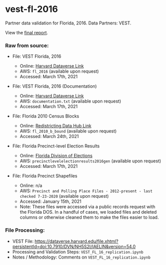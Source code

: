 # vest-fl-2016
Partner data validation for Florida, 2016. Data Partners: VEST. 

View the [final report](https://redistrictingdatahub.org/dataset/vest-2016-florida-precinct-and-election-results/). 

### **Raw from source:**
- File: VEST Florida, 2016
  - Online: [Harvard Dataverse Link](https://dataverse.harvard.edu/file.xhtml?persistentId=doi:10.7910/DVN/NH5S2I/IAELIN&version=54.0)
  - AWS: `fl_2016` (available upon request)
  - Accessed: March 17th, 2021

- File: VEST Florida, 2016 (Documentation)
  - Online: [Harvard Dataverse Link](https://dataverse.harvard.edu/file.xhtml?fileId=4441609&version=54.0)
  - AWS: `documentation.txt` (available upon request)
  - Accessed: March 17th, 2021

- File: Florida 2010 Census Blocks
  - Online: [Redistricting Data Hub Link](https://www.redistrictingdatahub.org/state/florida/)
  - AWS: `fl_2010_b_bound` (available upon request)
  - Accessed: March 24th, 2021

- File: Florida Precinct-level Election Results
  - Online: [Florida Division of Elections](https://dos.myflorida.com/elections/data-statistics/elections-data/precinct-level-election-results/)
  - AWS: `precinctlevelelectionresults2016gen` (available upon request)
  - Accessed: March 17th, 2021

- File: Florida Precinct Shapefiles
  - Online: n/a
  - AWS: `Precinct and Polling Place Files - 2012-present - last checked 7-23-2020` (available upon request)
  - Accessed: January 15th, 2021
  - Note: These files were accessed via a public records request with the Florida DOS. In a handful of cases, we loaded files and deleted columns or otherwise cleaned them to make the files easier to load.
 
### **File Processing:**
- VEST File: https://dataverse.harvard.edu/file.xhtml?persistentId=doi:10.7910/DVN/NH5S2I/IAELIN&version=54.0
- Processing and Validation Steps: `VEST_FL_16_replication.ipynb`
- Notes / Methodology: Comments on `VEST_FL_16_replication.ipynb`
